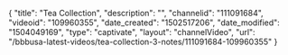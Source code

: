{
    "title": "Tea Collection",
    "description": "",
    "channelid": "111091684",
    "videoid": "109960355",
    "date_created": "1502517206",
    "date_modified": "1504049169",
    "type": "captivate",
    "layout": "channelVideo",
    "url": "\/bbbusa-latest-videos\/tea-collection-3-notes\/111091684-109960355"
}